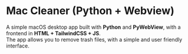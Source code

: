 # Mac Cleaner (Python + Webview)
A simple macOS desktop app built with **Python** and **PyWebView**, with a frontend in **HTML + TailwindCSS + JS**.  
The app allows you to remove trash files, with a simple and user friendly interface.
